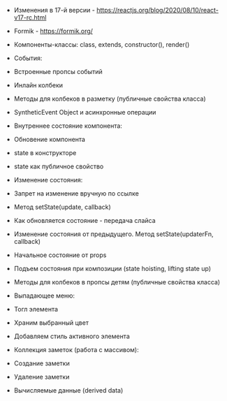- Изменения в 17-й версии -
  https://reactjs.org/blog/2020/08/10/react-v17-rc.html
- Formik - https://formik.org/

- Компоненты-классы: class, extends, constructor(), render()
- События:
- Встроенные пропсы событий
- Инлайн колбеки
- Методы для колбеков в разметку (публичные свойства класса)
- SyntheticEvent Object и асинхронные операции
- Внутреннее состояние компонента:
- Обновение компонента
- state в конструкторе
- state как публичное свойство
- Изменение состояния:
- Запрет на изменение вручную по ссылке
- Метод setState(update, callback)
- Как обновляется состояние - передача слайса
- Изменение состояния от предыдущего. Метод setState(updaterFn, callback)
- Начальное состояние от props
- Подъем состояния при композиции (state hoisting, lifting state up)
- Методы для колбеков в пропсы детям (публичные свойства класса)
- Выпадающее меню:
- Тогл элемента
- Храним выбранный цвет
- Добавляем стиль активного элемента
- Коллекция заметок (работа с массивом):
- Создание заметки
- Удаление заметки
- Вычисляемые данные (derived data)

